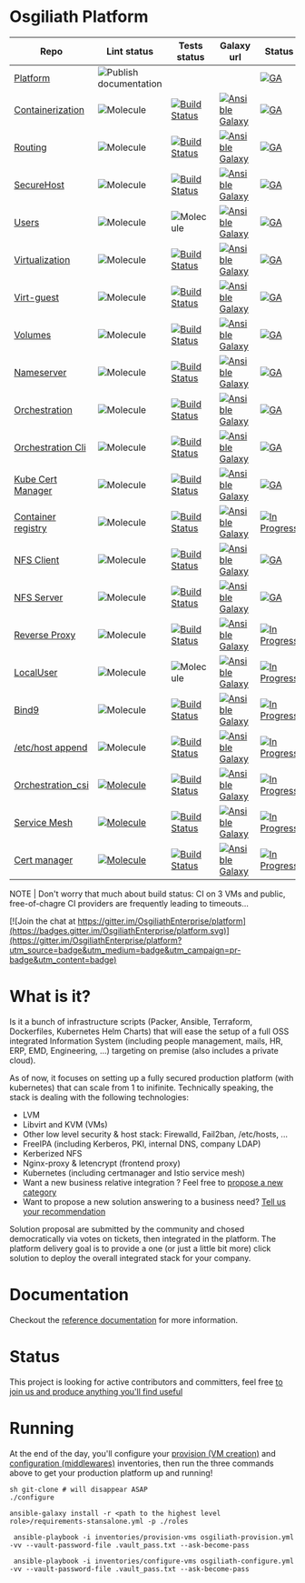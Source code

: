  Osgiliath Platform
 =========
| Repo                                                                                    | Lint status | Tests status | Galaxy url | Status                                                                          |
|-----------------------------------------------------------------------------------------|-------------|--------------|------------|---------------------------------------------------------------------------------|
| [Platform](https://github.com/OsgiliathEnterprise/platform)                             |![Publish documentation](https://github.com/OsgiliathEnterprise/platform/workflows/Publish%20documentation/badge.svg)| | | [![GA](https://img.shields.io/badge/GA-released-green)]()                       |
| [Containerization](https://github.com/OsgiliathEnterprise/ansible-containerization)     |![Molecule](https://github.com/OsgiliathEnterprise/ansible-containerization/workflows/Molecule/badge.svg)|[![Build Status](https://app.travis-ci.com/OsgiliathEnterprise/ansible-containerization.svg?branch=master)](https://app.travis-ci.com/github/OsgiliathEnterprise/ansible-containerization)|[![Ansible Galaxy](https://img.shields.io/badge/galaxy-tcharl.ansible_containerization-660198.svg?style=flat)](https://galaxy.ansible.com/tcharl/ansible_containerization)| [![GA](https://img.shields.io/badge/GA-released-green)]()                       |
| [Routing](https://github.com/OsgiliathEnterprise/ansible-routing)                       |![Molecule](https://github.com/OsgiliathEnterprise/ansible-routing/workflows/Molecule/badge.svg)|[![Build Status](https://app.travis-ci.com/OsgiliathEnterprise/ansible-routing.svg?branch=master)](https://app.travis-ci.com/github/OsgiliathEnterprise/ansible-routing)|[![Ansible Galaxy](https://img.shields.io/badge/galaxy-tcharl.ansible_routing-660198.svg?style=flat)](https://galaxy.ansible.com/tcharl/ansible_routing)| [![GA](https://img.shields.io/badge/GA-released-green)]()                       |
| [SecureHost](https://github.com/OsgiliathEnterprise/ansible-securehost)                 |![Molecule](https://github.com/OsgiliathEnterprise/ansible-securehost/workflows/Molecule/badge.svg)|[![Build Status](https://app.travis-ci.com/OsgiliathEnterprise/ansible-securehost.svg?branch=master)](https://app.travis-ci.com/github/OsgiliathEnterprise/ansible-securehost)|[![Ansible Galaxy](https://img.shields.io/badge/galaxy-tcharl.ansible_securehost-660198.svg?style=flat)](https://galaxy.ansible.com/tcharl/ansible_securehost)| [![GA](https://img.shields.io/badge/GA-released-green)]()                       |
| [Users](https://github.com/OsgiliathEnterprise/ansible-users)                           |![Molecule](https://github.com/OsgiliathEnterprise/ansible-users/workflows/Molecule/badge.svg)|![Molecule](https://github.com/OsgiliathEnterprise/ansible-users/workflows/Molecule/badge.svg)|[![Ansible Galaxy](https://img.shields.io/badge/galaxy-tcharl.ansible_users-660198.svg?style=flat)](https://galaxy.ansible.com/tcharl/ansible_users)| [![GA](https://img.shields.io/badge/GA-released-green)]()                       |
| [Virtualization](https://github.com/OsgiliathEnterprise/ansible-virtualization)         |![Molecule](https://github.com/OsgiliathEnterprise/ansible-virtualization/workflows/Molecule/badge.svg)|[![Build Status](https://app.travis-ci.com/OsgiliathEnterprise/ansible-virtualization.svg?branch=master)](https://app.travis-ci.com/github/OsgiliathEnterprise/ansible-virtualization)|[![Ansible Galaxy](https://img.shields.io/badge/galaxy-tcharl.ansible_virtualization-660198.svg?style=flat)](https://galaxy.ansible.com/tcharl/ansible_virtualization)| [![GA](https://img.shields.io/badge/GA-released-green)]()                       |
| [Virt-guest](https://github.com/OsgiliathEnterprise/ansible-virtualization-guest)       |![Molecule](https://github.com/OsgiliathEnterprise/ansible-virtualization-guest/workflows/Molecule/badge.svg)|[![Build Status](https://app.travis-ci.com/OsgiliathEnterprise/ansible-virtualization-guest.svg?branch=master)](https://app.travis-ci.com/github/OsgiliathEnterprise/ansible-virtualization-guest)|[![Ansible Galaxy](https://img.shields.io/badge/galaxy-tcharl.ansible_virtualization_guest-660198.svg?style=flat)](https://galaxy.ansible.com/tcharl/ansible_virtualization_guest)| [![GA](https://img.shields.io/badge/GA-released-green)]()                       |
| [Volumes](https://github.com/OsgiliathEnterprise/ansible-volumes)                       |![Molecule](https://github.com/OsgiliathEnterprise/ansible-volumes/workflows/Molecule/badge.svg)|[![Build Status](https://app.travis-ci.com/OsgiliathEnterprise/ansible-volumes.svg?branch=master)](https://app.travis-ci.com/github/OsgiliathEnterprise/ansible-volumes)|[![Ansible Galaxy](https://img.shields.io/badge/galaxy-tcharl.ansible_volumes-660198.svg?style=flat)](https://galaxy.ansible.com/tcharl/ansible_volumes)| [![GA](https://img.shields.io/badge/GA-released-green)]()                       |
| [Nameserver](https://github.com/OsgiliathEnterprise/ansible-nameserver)                 |![Molecule](https://github.com/OsgiliathEnterprise/ansible-nameserver/workflows/Molecule/badge.svg)|[![Build Status](https://app.travis-ci.com/OsgiliathEnterprise/ansible-nameserver.svg?branch=master)](https://app.travis-ci.com/github/OsgiliathEnterprise/ansible-nameserver)|[![Ansible Galaxy](https://img.shields.io/badge/galaxy-tcharl.ansible_nameserver-660198.svg?style=flat)](https://galaxy.ansible.com/tcharl/ansible_nameserver)| [![GA](https://img.shields.io/badge/GA-released-green)]()                       |
| [Orchestration](https://github.com/OsgiliathEnterprise/ansible-orchestration)           |![Molecule](https://github.com/OsgiliathEnterprise/ansible-orchestration/workflows/Molecule/badge.svg)|[![Build Status](https://app.travis-ci.com/OsgiliathEnterprise/ansible-orchestration.svg?branch=master)](https://app.travis-ci.com/github/OsgiliathEnterprise/ansible-orchestration)|[![Ansible Galaxy](https://img.shields.io/badge/galaxy-tcharl.ansible_orchestration-660198.svg?style=flat)](https://galaxy.ansible.com/tcharl/ansible_orchestration)| [![GA](https://img.shields.io/badge/GA-released-green)]()                       |
| [Orchestration Cli](https://github.com/OsgiliathEnterprise/ansible-orchestration-cli)   |![Molecule](https://github.com/OsgiliathEnterprise/ansible-orchestration-cli/workflows/Molecule/badge.svg)|[![Build Status](https://app.travis-ci.com/OsgiliathEnterprise/ansible-orchestration-cli.svg?branch=master)](https://app.travis-ci.com/github/OsgiliathEnterprise/ansible-orchestration-cli)|[![Ansible Galaxy](https://img.shields.io/badge/galaxy-tcharl.ansible_orchestration_cli-660198.svg?style=flat)](https://galaxy.ansible.com/tcharl/ansible_orchestration_cli)| [![GA](https://img.shields.io/badge/GA-released-green)]()                       |
| [Kube Cert Manager](https://github.com/OsgiliathEnterprise/kube_certmanager)            |![Molecule](https://github.com/OsgiliathEnterprise/kube_certmanager/workflows/Molecule/badge.svg)|[![Build Status](https://app.travis-ci.com/OsgiliathEnterprise/kube_certmanager.svg?branch=master)](https://app.travis-ci.com/github/OsgiliathEnterprise/kube_certmanager)|[![Ansible Galaxy](https://img.shields.io/badge/galaxy-tcharl.kube_certmanager-660198.svg?style=flat)](https://galaxy.ansible.com/tcharl/kube_certmanager)| [![GA](https://img.shields.io/badge/GA-released-green)]()                       |
| [Container registry](https://github.com/OsgiliathEnterprise/ansible-container-registry) |![Molecule](https://github.com/OsgiliathEnterprise/ansible-container-registry/workflows/Molecule/badge.svg)|[![Build Status](https://app.travis-ci.com/OsgiliathEnterprise/ansible-container-registry.svg?branch=master)](https://app.travis-ci.com/github/OsgiliathEnterprise/ansible-container-registry)|[![Ansible Galaxy](https://img.shields.io/badge/galaxy-tcharl.ansible_container_registry-660198.svg?style=flat)](https://galaxy.ansible.com/tcharl/ansible_container_registry)| [![In Progress](https://img.shields.io/badge/InProgress-not_released-orange)]() |
| [NFS Client](https://github.com/OsgiliathEnterprise/nfs_client)                         |![Molecule](https://github.com/OsgiliathEnterprise/nfs_client/workflows/Molecule/badge.svg)|[![Build Status](https://app.travis-ci.com/OsgiliathEnterprise/nfs_client.svg?branch=master)](https://app.travis-ci.com/github/OsgiliathEnterprise/nfs_client)|[![Ansible Galaxy](https://img.shields.io/badge/galaxy-tcharl.nfs_client-660198.svg?style=flat)](https://galaxy.ansible.com/tcharl/nfs_client)| [![GA](https://img.shields.io/badge/GA-released-green)]()                       |
| [NFS Server](https://github.com/OsgiliathEnterprise/nfs_server)                         |![Molecule](https://github.com/OsgiliathEnterprise/nfs_server/workflows/Molecule/badge.svg)|[![Build Status](https://app.travis-ci.com/OsgiliathEnterprise/nfs_server.svg?branch=master)](https://app.travis-ci.com/github/OsgiliathEnterprise/nfs_server)|[![Ansible Galaxy](https://img.shields.io/badge/galaxy-tcharl.nfs_server-660198.svg?style=flat)](https://galaxy.ansible.com/tcharl/nfs_server)| [![GA](https://img.shields.io/badge/GA-released-green)]()                       |
| [Reverse Proxy](https://github.com/OsgiliathEnterprise/reverse_proxy)                   |![Molecule](https://github.com/OsgiliathEnterprise/reverse_proxy/workflows/Molecule/badge.svg)|[![Build Status](https://app.travis-ci.com/OsgiliathEnterprise/reverse_proxy.svg?branch=master)](https://app.travis-ci.com/github/OsgiliathEnterprise/reverse_proxy)|[![Ansible Galaxy](https://img.shields.io/badge/galaxy-tcharl.reverse_proxy-660198.svg?style=flat)](https://galaxy.ansible.com/tcharl/reverse_proxy)|[![In Progress](https://img.shields.io/badge/GA-released-green)]()|
| [LocalUser](https://github.com/OsgiliathEnterprise/ansible-localuser)                   |![Molecule](https://github.com/OsgiliathEnterprise/ansible-localuser/workflows/Molecule/badge.svg)|![Molecule](https://github.com/OsgiliathEnterprise/ansible-localuser/workflows/Molecule/badge.svg)|[![Ansible Galaxy](https://img.shields.io/badge/galaxy-tcharl.ansible-localuser-660198.svg?style=flat)](https://galaxy.ansible.com/tcharl/ansible_localuser)|[![In Progress](https://img.shields.io/badge/GA-released-green)]()|
| [Bind9](https://github.com/OsgiliathEnterprise/bind9)                                   |![Molecule](https://github.com/OsgiliathEnterprise/bind9/workflows/Molecule/badge.svg)|[![Build Status](https://app.travis-ci.com/OsgiliathEnterprise/bind9.svg?branch=master)](https://app.travis-ci.com/github/OsgiliathEnterprise/bind9)|[![Ansible Galaxy](https://img.shields.io/badge/galaxy-tcharl.bind9-660198.svg?style=flat)](https://galaxy.ansible.com/tcharl/bind9)|[![In Progress](https://img.shields.io/badge/GA-released-green)]()|
| [/etc/host append](https://github.com/OsgiliathEnterprise/etchost_append)               |![Molecule](https://github.com/OsgiliathEnterprise/etchost_append/workflows/Molecule/badge.svg)|[![Build Status](https://app.travis-ci.com/OsgiliathEnterprise/etchost_append.svg?branch=master)](https://app.travis-ci.com/github/OsgiliathEnterprise/etchost_append)|[![Ansible Galaxy](https://img.shields.io/badge/galaxy-tcharl.etchost_append-660198.svg?style=flat)](https://galaxy.ansible.com/tcharl/etchost_append)|[![In Progress](https://img.shields.io/badge/GA-released-green)]()|
| [Orchestration_csi](https://github.com/OsgiliathEnterprise/orchestration_csi)           |[![Molecule](https://github.com/OsgiliathEnterprise/orchestration_csi/actions/workflows/molecule.yml/badge.svg)](https://github.com/OsgiliathEnterprise/orchestration_csi/actions/workflows/molecule.yml)|[![Build Status](https://app.travis-ci.com/OsgiliathEnterprise/orchestration_csi.svg?branch=master)](https://app.travis-ci.com/github/OsgiliathEnterprise/orchestration_csi)|[![Ansible Galaxy](https://img.shields.io/badge/galaxy-tcharl.orchestration_csi-660198.svg?style=flat)](https://galaxy.ansible.com/tcharl/orchestration_csi)|[![In Progress](https://img.shields.io/badge/GA-released-green)]()|
| [Service Mesh](https://github.com/OsgiliathEnterprise/servicemesh)                      |[![Molecule](https://github.com/OsgiliathEnterprise/servicemesh/actions/workflows/molecule.yml/badge.svg)](https://github.com/OsgiliathEnterprise/servicemesh/actions/workflows/molecule.yml)|[![Build Status](https://app.travis-ci.com/OsgiliathEnterprise/servicemesh.svg?branch=master)](https://app.travis-ci.com/github/OsgiliathEnterprise/servicemesh)|[![Ansible Galaxy](https://img.shields.io/badge/galaxy-tcharl.servicemesh-660198.svg?style=flat)](https://galaxy.ansible.com/tcharl/servicemesh)|[![In Progress](https://img.shields.io/badge/GA-released-green)]()|
| [Cert manager](https://github.com/OsgiliathEnterprise/kube_certmanager)                      |[![Molecule](https://github.com/OsgiliathEnterprise/kube_certmanager/actions/workflows/molecule.yml/badge.svg)](https://github.com/OsgiliathEnterprise/kube_certmanager/actions/workflows/molecule.yml)|[![Build Status](https://app.travis-ci.com/OsgiliathEnterprise/kube_certmanager.svg?branch=master)](https://app.travis-ci.com/github/OsgiliathEnterprise/kube_certmanager)|[![Ansible Galaxy](https://img.shields.io/badge/galaxy-tcharl.kube_certmanager-660198.svg?style=flat)](https://galaxy.ansible.com/tcharl/kube_certmanager)|[![In Progress](https://img.shields.io/badge/GA-released-green)]()|

NOTE | Don't worry that much about build status: CI on 3 VMs and public, free-of-chagre CI providers are frequently leading to timeouts...

[![Join the chat at https://gitter.im/OsgiliathEnterprise/platform](https://badges.gitter.im/OsgiliathEnterprise/platform.svg)](https://gitter.im/OsgiliathEnterprise/platform?utm_source=badge&utm_medium=badge&utm_campaign=pr-badge&utm_content=badge)

 # What is it?
 
 Is it a bunch of infrastructure scripts (Packer, Ansible, Terraform, Dockerfiles, Kubernetes Helm Charts) that will ease the setup of a full OSS integrated Information System (including people management, mails, HR, ERP, EMD, Engineering, ...) targeting on premise (also includes a private cloud).

As of now, it focuses on setting up a fully secured production platform (with kubernetes) that can scale from 1 to inifinite.
Technically speaking, the stack is dealing with the following technologies:
 * LVM
 * Libvirt and KVM (VMs)
 * Other low level security & host stack: Firewalld, Fail2ban, /etc/hosts, ...
 * FreeIPA (including Kerberos, PKI, internal DNS, company LDAP)
 * Kerberized NFS
 * Nginx-proxy & letencrypt (frontend proxy)
 * Kubernetes (including certmanager and Istio service mesh)
 * Want a new business relative integration ? Feel free to [propose a new category](https://github.com/OsgiliathEnterprise/platform/issues/new?labels=Status%3A+Untriaged&template=CATEGORY_TEMPLATE.md)
 * Want to propose a new solution answering to a business need? [Tell us your recommendation](https://github.com/OsgiliathEnterprise/platform/issues/new?labels=Status%3A+Untriaged&template=SOLUTION_TEMPLATE.md)
 
 Solution proposal are submitted by the community and chosed democratically via votes on tickets, then integrated in the platform.
 The platform delivery goal is to provide a one (or just a little bit more) click solution to deploy the overall integrated stack for your company.
 
# Documentation
 
 Checkout the [reference documentation](https://osgiliathenterprise.github.io/platform/reference/toc.html) for more information.

# Status
 
This project is looking for active contributors and committers, feel free [to join us and produce anything you'll find useful](https://github.com/OsgiliathEnterprise/platform/blob/master/CONTRIBUTING.md)

# Running

At the end of the day, you'll configure your [provision (VM creation)](./ansible/inventories/provision-vms) and [configuration (middlewares)](./ansible/inventories/configure-vms) inventories, then run the three commands above to get your production platform up and running!

```
sh git-clone # will disappear ASAP
./configure

ansible-galaxy install -r <path to the highest level role>/requirements-stansalone.yml -p ./roles

 ansible-playbook -i inventories/provision-vms osgiliath-provision.yml -vv --vault-password-file .vault_pass.txt --ask-become-pass

 ansible-playbook -i inventories/configure-vms osgiliath-configure.yml -vv --vault-password-file .vault_pass.txt --ask-become-pass
```
